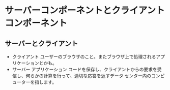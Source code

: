 # サーバーコンポーネントとクライアントコンポーネント

## サーバーとクライアント
- クライアント
ユーザーのブラウザのこと。またブラウザ上で処理されるアプリケーションとかも。
- サーバー
アプリケーション コードを保存し、クライアントからの要求を受信し、何らかの計算を行って、適切な応答を返すデータ センター内のコンピューターを指します。

